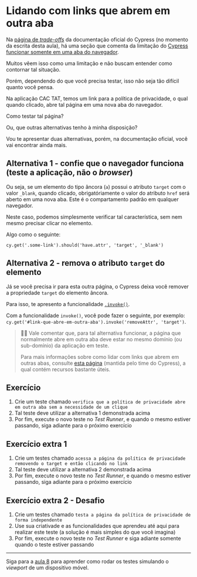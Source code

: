 # Lidando com links que abrem em outra aba

Na [página de _trade-offs_](https://docs.cypress.io/guides/references/trade-offs) da documentação oficial do Cypress (no momento da escrita desta aula), há uma seção que comenta da limitação do [Cypress funcionar somente em uma aba do navegador](https://docs.cypress.io/guides/references/trade-offs#Multiple-tabs).

Muitos vêem isso como uma limitação e não buscam entender como contornar tal situação.

Porém, dependendo do que você precisa testar, isso não seja tão difícil quanto você pensa.

Na aplicação CAC TAT, temos um link para a política de privacidade, o qual quando clicado, abre tal página em uma nova aba do navegador.

Como testar tal página?

Ou, que outras alternativas tenho à minha disposição?

Vou te apresentar duas alternativas, porém, na documentação oficial, você vai encontrar ainda mais.

## Alternativa 1 - confie que o navegador funciona (teste a aplicação, não o _browser_)

Ou seja, se um elemento do tipo âncora (`a`) possui o atributo `target` com o valor `_blank`, quando clicado, obrigatóriamente o valor do atributo `href` será aberto em uma nova aba. Este é o compartamento padrão em qualquer navegador.

Neste caso, podemos simplesmente verificar tal característica, sem nem mesmo precisar clicar no elemento.

Algo como o seguinte:

`cy.get('.some-link').should('have.attr', 'target', '_blank')`

## Alternativa 2 - remova o atributo `target` do elemento

Já se você precisa ir para esta outra página, o Cypress deixa você remover a propriedade `target` do elemento âncora.

Para isso, te apresento a funcionalidade [`.invoke()`](https://docs.cypress.io/api/commands/invoke).

Com a funcionalidade `invoke()`, você pode fazer o seguinte, por exemplo: `cy.get('#link-que-abre-em-outra-aba').invoke('removeAttr', 'target')`.

> 👨‍🏫 Vale comentar que, para tal alternativa funcionar, a página que normalmente abre em outra aba deve estar no mesmo domínio (ou sub-domínio) da aplicação em teste.
>
> Para mais informações sobre como lidar com links que abrem em outras abas, consulte [esta página]([https://github.com/cypress-io/cypress-example-recipes/tree/master/examples/testing-dom__tab-handling-links](https://github.com/cypress-io/cypress-example-recipes/tree/master/examples/testing-dom__tab-handling-links#tab-handling-anchor-links)) (mantida pelo time do Cypress), a qual contém recursos bastante úteis.

## Exercício

1. Crie um teste chamado `verifica que a política de privacidade abre em outra aba sem a necessidade de um clique`
2. Tal teste deve utilizar a alternativa 1 demonstrada acima
3. Por fim, execute o novo teste no _Test Runner_, e quando o mesmo estiver passando, siga adiante para o próximo exercício

## Exercício extra 1

1. Crie um testes chamado `acessa a página da política de privacidade removendo o target e então clicando no link`
2. Tal teste deve utilizar a alternativa 2 demonstrada acima
3. Por fim, execute o novo teste no _Test Runner_, e quando o mesmo estiver passando, siga adiante para o próximo exercício

## Exercício extra 2 - Desafio

1. Crie um testes chamado `testa a página da política de privacidade de forma independente`
2. Use sua criativade e as funcionalidades que aprendeu até aqui para realizar este teste (a solução é mais simples do que você imagina)
3. Por fim, execute o novo teste no _Test Runner_ e siga adiante somente quando o teste estiver passando

___

Siga para a [aula 8](./08.md) para aprender como rodar os testes simulando o _viewport_ de um dispositivo móvel.
